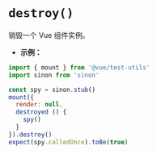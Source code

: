 # `destroy()`

销毁一个 Vue 组件实例。

- **示例：**

```js
import { mount } from '@vue/test-utils'
import sinon from 'sinon'

const spy = sinon.stub()
mount({
  render: null,
  destroyed () {
    spy()
  }
}).destroy()
expect(spy.calledOnce).toBe(true)
```
